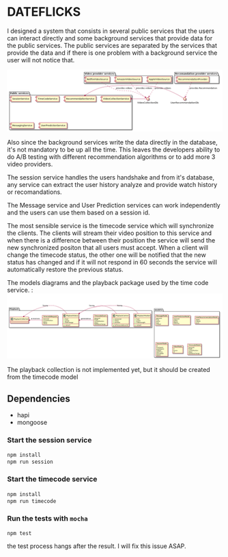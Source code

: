 DATEFLICKS
==============


I designed a system that consists in several public services that the users can interact directly and some background services that provide data for the public services. The public services are separated by the services that provide the data and if there is one problem with a background service the user will not notice that.

![system overview](serviceOverview.png)

Also since the background services write the data directly in the database, it's not mandatory to be up all the time. This leaves the developers ability to do A/B testing with different recommendation algorithms or to add more 3 video providers.

The session service handles the users handshake and from it's database, any service can extract the user history analyze and provide watch history or recomandations.

The Message service and User Prediction services can work independently and the users can use them based on a session id.

The most sensible service is the timecode service which will synchronize the clients. The clients will stream their video position to this service and when there is a difference between their position the service will send the new synchronized positon that all users must accept. When a client will change the timecode status, the other one will be notified that the new status has changed and if it will not respond in 60 seconds the service will automatically restore the previous status.


The models diagrams and the playback package used by the time code service. :
![models diagrams](serviceOverview_005.png)

The playback collection is not implemented yet, but it should be created from the timecode model

## Dependencies
  - hapi
  - mongoose
### Start the session service
```
npm install
npm run session
```

### Start the timecode service
```
npm install
npm run timecode
```

### Run the tests with `mocha`
```
npm test
```

the test process hangs after the result. I will fix this issue ASAP.